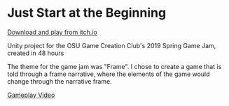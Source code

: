 # Just Start at the Beginning

[Download and play from itch.io](https://alphaaxle.itch.io/just-start-at-the-beginning)

Unity project for the OSU Game Creation Club's 2019 Spring Game Jam, created in 48 hours

The theme for the game jam was "Frame". I chose to create a game that is told through a frame narrative, where the elements of the game would change through the narrative frame.

[Gameplay Video](https://youtu.be/9Kf3JjhaUH8)
